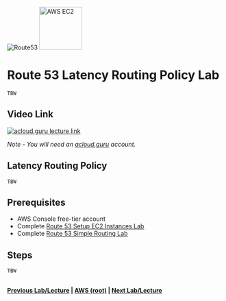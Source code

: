 ![Route53](https://i.imgur.com/vG67Qx0.png) <img src="https://i.imgur.com/9awJmtb.png" height="100" title="AWS EC2" />  


Route 53 Latency Routing Policy Lab
======

    TBW


## Video Link

[![acloud.guru lecture link](https://i.imgur.com/fB1JCZ0.png)](https://acloud.guru/course/aws-certified-solutions-architect-associate/learn/route53/1b1c993c-7f3b-da21-7c24-5f6c65165094/watch)

*Note - You will need an [acloud.guru](acloud.guru) account.*


## Latency Routing Policy

    TBW


## Prerequisites

* AWS Console free-tier account
* Complete [Route 53 Setup EC2 Instances Lab](route53-setup-ec2-instances-lab.md)
* Complete [Route 53 Simple Routing Lab](route53-simple-routing-policy-lab.md)

## Steps

    TBW


## 

**[Previous Lab/Lecture](route53-simple-routing-policy-lab.md) | [AWS (root)](../readme.adoc) | [Next Lab/Lecture](route53-latency-routing-policy-lab.md)**











